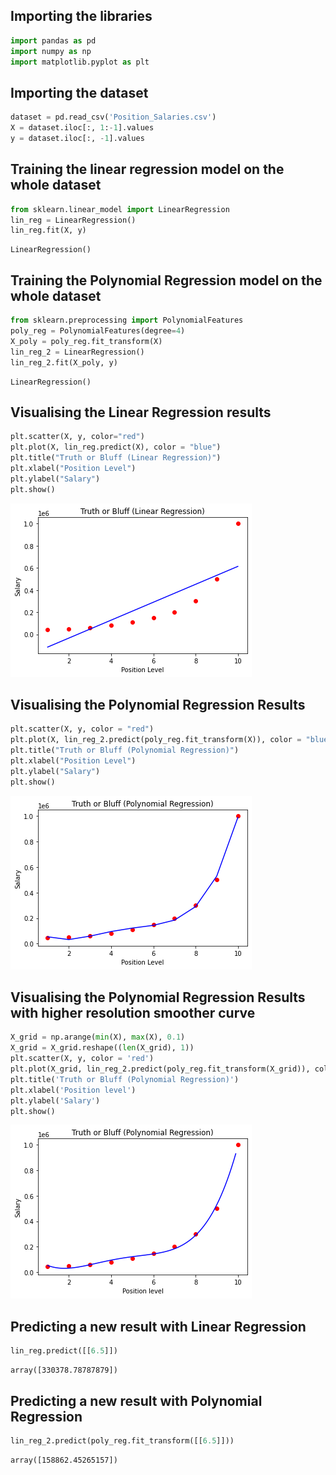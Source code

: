 ## Importing the libraries


```python
import pandas as pd
import numpy as np
import matplotlib.pyplot as plt
```

## Importing the dataset


```python
dataset = pd.read_csv('Position_Salaries.csv')
X = dataset.iloc[:, 1:-1].values
y = dataset.iloc[:, -1].values
```

## Training the linear regression model on the whole dataset


```python
from sklearn.linear_model import LinearRegression
lin_reg = LinearRegression()
lin_reg.fit(X, y)
```




    LinearRegression()



## Training the Polynomial Regression model on the whole dataset


```python
from sklearn.preprocessing import PolynomialFeatures
poly_reg = PolynomialFeatures(degree=4)
X_poly = poly_reg.fit_transform(X)
lin_reg_2 = LinearRegression()
lin_reg_2.fit(X_poly, y)
```




    LinearRegression()



## Visualising the Linear Regression results


```python
plt.scatter(X, y, color="red")
plt.plot(X, lin_reg.predict(X), color = "blue")
plt.title("Truth or Bluff (Linear Regression)")
plt.xlabel("Position Level")
plt.ylabel("Salary")
plt.show()
```


    
![png](output_9_0.png)
    


## Visualising the Polynomial Regression Results


```python
plt.scatter(X, y, color = "red")
plt.plot(X, lin_reg_2.predict(poly_reg.fit_transform(X)), color = "blue")
plt.title("Truth or Bluff (Polynomial Regression)")
plt.xlabel("Position Level")
plt.ylabel("Salary")
plt.show()
```


    
![png](output_11_0.png)
    


## Visualising the Polynomial Regression Results with higher resolution smoother curve


```python
X_grid = np.arange(min(X), max(X), 0.1)
X_grid = X_grid.reshape((len(X_grid), 1))
plt.scatter(X, y, color = 'red')
plt.plot(X_grid, lin_reg_2.predict(poly_reg.fit_transform(X_grid)), color = 'blue')
plt.title('Truth or Bluff (Polynomial Regression)')
plt.xlabel('Position level')
plt.ylabel('Salary')
plt.show()
```


    
![png](output_13_0.png)
    


## Predicting a new result with Linear Regression


```python
lin_reg.predict([[6.5]])
```




    array([330378.78787879])



## Predicting a new result with Polynomial Regression


```python
lin_reg_2.predict(poly_reg.fit_transform([[6.5]]))
```




    array([158862.45265157])




```python

```
